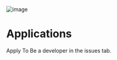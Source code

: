  
![image](https://github.com/user-attachments/assets/e1188dd9-5dbc-44e3-bbf5-88582f2cd090)
# Applications

Apply To Be a developer in the issues tab.
